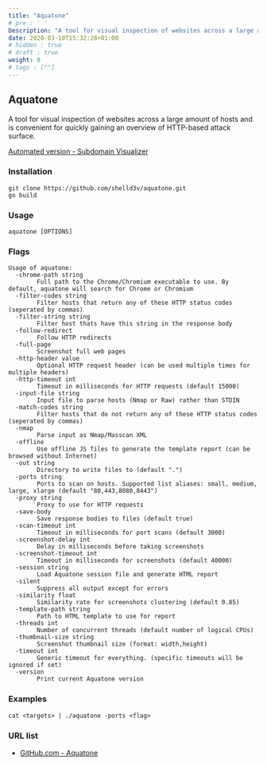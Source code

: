 ```yaml
---
title: "Aquatone"
# pre : ' '
Description: "A tool for visual inspection of websites across a large amount of hosts and is convenient for quickly gaining an overview of HTTP-based attack surface."
date: 2020-03-10T15:32:28+01:00
# hidden : true
# draft : true
weight: 0
# tags : [""]
---
```


## Aquatone

A tool for visual inspection of websites across a large amount of hosts and is convenient for quickly gaining an overview of HTTP-based attack surface.

[Automated version - Subdomain Visualizer](https://github.com/crypt0rr/subdomain-visualizer)

### Installation

```plain
git clone https://github.com/shelld3v/aquatone.git
go build
```

### Usage

```plain
aquatone [OPTIONS]
```

### Flags

```plain
Usage of aquatone:
  -chrome-path string
        Full path to the Chrome/Chromium executable to use. By default, aquatone will search for Chrome or Chromium
  -filter-codes string
        Filter hosts that return any of these HTTP status codes (seperated by commas)
  -filter-string string
        Filter host thats have this string in the response body
  -follow-redirect
        Follow HTTP redirects
  -full-page
        Screenshot full web pages
  -http-header value
        Optional HTTP request header (can be used multiple times for multiple headers)
  -http-timeout int
        Timeout in milliseconds for HTTP requests (default 15000)
  -input-file string
        Input file to parse hosts (Nmap or Raw) rather than STDIN
  -match-codes string
        Filter hosts that do not return any of these HTTP status codes (seperated by commas)
  -nmap
        Parse input as Nmap/Masscan XML
  -offline
        Use offline JS files to generate the template report (can be browsed without Internet)
  -out string
        Directory to write files to (default ".")
  -ports string
        Ports to scan on hosts. Supported list aliases: small, medium, large, xlarge (default "80,443,8080,8443")
  -proxy string
        Proxy to use for HTTP requests
  -save-body
        Save response bodies to files (default true)
  -scan-timeout int
        Timeout in milliseconds for port scans (default 3000)
  -screenshot-delay int
        Delay in milliseconds before taking screenshots
  -screenshot-timeout int
        Timeout in milliseconds for screenshots (default 40000)
  -session string
        Load Aquatone session file and generate HTML report
  -silent
        Suppress all output except for errors
  -similarity float
        Similarity rate for screenshots clustering (default 0.85)
  -template-path string
        Path to HTML template to use for report
  -threads int
        Number of concurrent threads (default number of logical CPUs)
  -thumbnail-size string
        Screenshot thumbnail size (format: width,height)
  -timeout int
        Generic timeout for everything. (specific timeouts will be ignored if set)
  -version
        Print current Aquatone version
```

### Examples

```plain
cat <targets> | ./aquatone -ports <flag>
```

### URL list

* [GitHub.com - Aquatone](https://github.com/michenriksen/aquatone)

